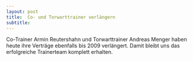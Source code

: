 ```yaml
---
layout: post
title:  Co- und Torwarttrainer verlängern
subtitle:  
---
```


Co-Trainer Armin Reutershahn und Torwarttrainer Andreas Menger haben heute ihre Verträge ebenfalls bis 2009 verlängert. Damit bleibt uns das erfolgreiche Trainerteam komplett erhalten.


